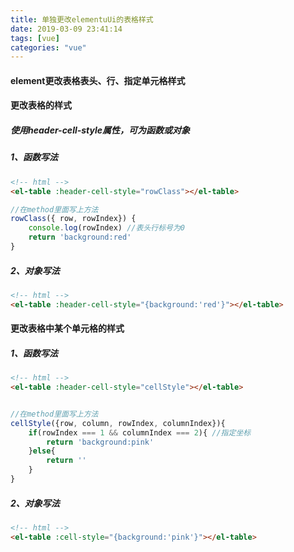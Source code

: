 ```yaml
---
title: 单独更改elementuUi的表格样式
date: 2019-03-09 23:41:14
tags: [vue]
categories: "vue"
---
```

#### element更改表格表头、行、指定单元格样式
#### 更改表格的样式
##### 使用header-cell-style属性，可为函数或对象
##### 1、函数写法
```html
<!-- html -->
<el-table :header-cell-style="rowClass"></el-table>
```
```js
//在method里面写上方法
rowClass({ row, rowIndex}) {
    console.log(rowIndex) //表头行标号为0
    return 'background:red'
}
```
##### 2、对象写法
```html
<!-- html -->
<el-table :header-cell-style="{background:'red'}"></el-table>
```
#### 更改表格中某个单元格的样式
##### 1、函数写法
```html
<!-- html -->
<el-table :header-cell-style="cellStyle"></el-table>
```
```js

//在method里面写上方法
cellStyle({row, column, rowIndex, columnIndex}){
    if(rowIndex === 1 && columnIndex === 2){ //指定坐标
        return 'background:pink'
    }else{
        return ''
    }
}
```
##### 2、对象写法
```html
<!-- html -->
<el-table :cell-style="{background:'pink'}"></el-table>
```

